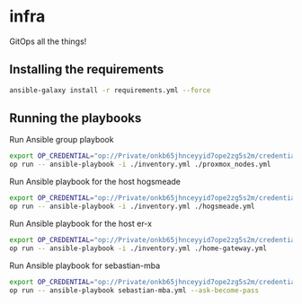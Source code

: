# infra

GitOps all the things!

## Installing the requirements

```sh
ansible-galaxy install -r requirements.yml --force
```

## Running the playbooks

Run Ansible group playbook

```sh
export OP_CREDENTIAL="op://Private/onkb65jhnceyyid7ope2zg5s2m/credential"
op run -- ansible-playbook -i ./inventory.yml ./proxmox_nodes.yml
```

Run Ansible playbook for the host hogsmeade

```sh
export OP_CREDENTIAL="op://Private/onkb65jhnceyyid7ope2zg5s2m/credential"
op run -- ansible-playbook -i ./inventory.yml ./hogsmeade.yml
```

Run Ansible playbook for the host er-x

```sh
export OP_CREDENTIAL="op://Private/onkb65jhnceyyid7ope2zg5s2m/credential"
op run -- ansible-playbook -i ./inventory.yml ./home-gateway.yml
```

Run Ansible playbook for sebastian-mba

```sh
export OP_CREDENTIAL="op://Private/onkb65jhnceyyid7ope2zg5s2m/credential"
op run -- ansible-playbook sebastian-mba.yml --ask-become-pass
```
